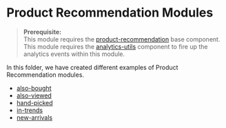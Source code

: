 # Product Recommendation Modules

> **Prerequisite:**  
> This module requires the [product-recommendation](/components/product-recommendation) base component.  
> This module requires the [analytics-utils](/components/analytics-utils) component to fire up the analytics events within this module.

In this folder, we have created different examples of Product Recommendation modules.

- [also-bought](/modules/product-recommendation/also-bought)
- [also-viewed](/modules/product-recommendation/also-viewed)
- [hand-picked](/modules/product-recommendation/hand-picked)
- [in-trends](/modules/product-recommendation/in-trends)
- [new-arrivals](/modules/product-recommendation/new-arrivals)
